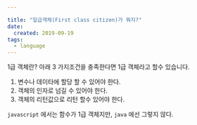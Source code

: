 ```yaml
---

title: "일급객체(First class citizen)가 뭐지?"
date:
  created: 2019-09-19
tags:
  - language
---
```



1급 객체란?
아래 3 가지조건을 충족한다면 1급 객체라고 할수 있습니다.

1. 변수나 데이타에 할당 할 수 있어야 한다.
2. 객체의 인자로 넘길 수 있어야 한다.
3. 객체의 리턴값으로 리턴 할수 있어야 한다.

`javascript` 에서는 함수가 1급 객체지만, `java` 에선 그렇지 않다.
